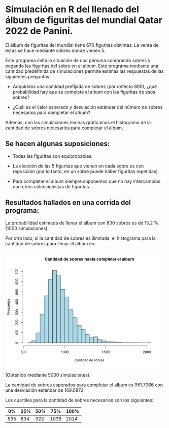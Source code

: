 # Simulación en R del llenado del álbum de figuritas del mundial Qatar 2022 de Panini.

El álbum de figuritas del mundial tiene 670 figuritas distintas. La venta de estas se hace mediante sobres donde vienen 5. 

Este programa imita la situación de una persona comprando sobres y pegando las figuritas del sobre en el album. Este programa mediante una cantidad predefinida de simulaciones permite estimas las respuestas de las siguientes preguntas:

- Adquiridos una cantidad prefijada de sobres (por defecto 800), ¿qué probabilidad hay que se complete el album con las figuritas de esos sobres?

- ¿Cuál es el valor esperado y desviación estándar del número de sobres necesarios para completar el album? 

Además, con las simulaciones hechas graficamos el histograma de la cantidad de sobres necesarios para completar el álbum.

## Se hacen algunas suposiciones: 

- Todas las figuritas son equiprobables. 

- La elección de las 5 figuritas que vienen en cada sobre es con reposición (por lo tanto, en un sobre puede haber figuritas repetidas).

- Para completar el album siempre suponemos que no hay intercambios con otros coleccionistas de figuritas.


## Resultados hallados en una corrida del programa:

 La probabilidad estimada de llenar el album con 800 sobres es de 15.2  %. (1000 simulaciones).
 
 Por otro lado, si la cantidad de sobres es ilimitada, el histograma para la cantidad de sobres para llenar el album es:
  
<p align = "center">
  <img src = "Figuritas.png" width = 500>
</p>
(Obtenido mediante 5000 simulaciones).


 La cantidad de sobres esperados para completar el album es  951.7066 con una desviación estándar de 169.0872

Los cuartiles para la cantidad de sobres necesarios son los siguientes:

 | 0% | 25% | 50% | 75% | 100% |
 | --- | --- | --- | --- | --- |
 | 595 | 834 | 922 | 1038 | 2014 | 
 
